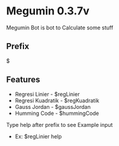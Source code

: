 # Megumin 0.3.7v
Megumin Bot is bot to Calculate some stuff

## Prefix
$

## Features
* Regresi Linier - $regLinier 
* Regresi Kuadratik - $regKuadratik 
* Gauss Jordan - $gaussJordan
* Humming Code - $hummingCode

Type help after prefix to see Example input
* Ex: $regLinier help

